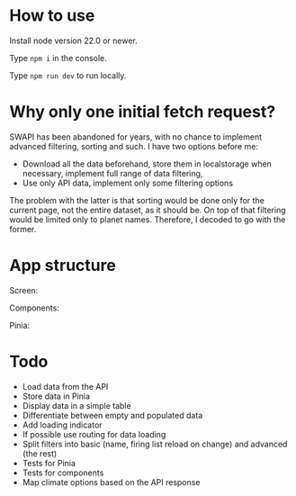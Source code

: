 # How to use

Install node version 22.0 or newer.

Type `npm i` in the console.

Type `npm run dev` to run locally.

# Why only one initial fetch request?

SWAPI has been abandoned for years, with no chance to implement advanced filtering, sorting and such. I have two options before
me:

- Download all the data beforehand, store them in localstorage when necessary, implement full range of data filtering,
- Use only API data, implement only some filtering options

The problem with the latter is that sorting would be done only for the current page, not the entire dataset, as it should be. On
top of that filtering would be limited only to planet names. Therefore, I decoded to go with the former.

# App structure

Screen:

Components:

Pinia:

# Todo

- Load data from the API
- Store data in Pinia
- Display data in a simple table
- Differentiate between empty and populated data
- Add loading indicator
- If possible use routing for data loading
- Split filters into basic (name, firing list reload on change) and advanced (the rest)
- Tests for Pinia
- Tests for components
- Map climate options based on the API response
